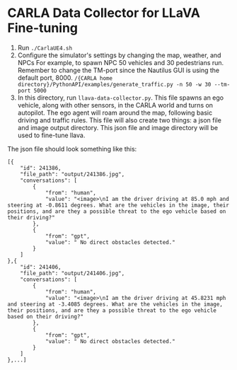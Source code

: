 # CARLA Data Collector for LLaVA Fine-tuning

1. Run `./CarlaUE4.sh`
2. Configure the simulator's settings by changing the map, weather, and NPCs
For example, to spawn NPC 50 vehicles and 30 pedestrians run. Remember to change the TM-port since the Nautilus GUI is using the default port, 8000.
`/{CARLA home directory}/PythonAPI/examples/generate_traffic.py -n 50 -w 30 --tm-port 5000`
3. In this directory, run `llava-data-collector.py`. This file spawns an ego vehicle, along with other sensors, in the CARLA world and turns on autopilot. 
The ego agent will roam around the map, following basic driving and traffic rules. 
This file will also create two things: a json file and image output directory. This json file and image directory will be used to fine-tune llava.

The json file should look something like this:
```{json}
[{
    "id": 241386,
    "file_path": "output/241386.jpg",
    "conversations": [
        {
            "from": "human",
            "value": "<image>\nI am the driver driving at 85.0 mph and steering at -0.8611 degrees. What are the vehicles in the image, their positions, and are they a possible threat to the ego vehicle based on their driving?"
        },
        {
            "from": "gpt",
            "value": " No direct obstacles detected."
        }
    ]
},{
    "id": 241406,
    "file_path": "output/241406.jpg",
    "conversations": [
        {
            "from": "human",
            "value": "<image>\nI am the driver driving at 45.8231 mph and steering at -3.4085 degrees. What are the vehicles in the image, their positions, and are they a possible threat to the ego vehicle based on their driving?"
        },
        {
            "from": "gpt",
            "value": " No direct obstacles detected."
        }
    ]
},...]
```
